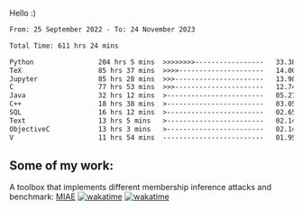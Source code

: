 Hello :)


<!--START_SECTION:waka-->

```txt
From: 25 September 2022 - To: 24 November 2023

Total Time: 611 hrs 24 mins

Python                204 hrs 5 mins  >>>>>>>>-----------------   33.38 %
TeX                   85 hrs 37 mins  >>>>---------------------   14.00 %
Jupyter               85 hrs 28 mins  >>>----------------------   13.98 %
C                     77 hrs 53 mins  >>>----------------------   12.74 %
Java                  32 hrs 12 mins  >------------------------   05.27 %
C++                   18 hrs 38 mins  >------------------------   03.05 %
SQL                   16 hrs 12 mins  >------------------------   02.65 %
Text                  13 hrs 5 mins   >------------------------   02.14 %
ObjectiveC            13 hrs 3 mins   >------------------------   02.14 %
V                     11 hrs 54 mins  -------------------------   01.95 %
```

<!--END_SECTION:waka-->

## Some of my work: 

A toolbox that implements different membership inference attacks and benchmark: [MIAE](https://github.com/RPI-DSPlab) [![wakatime](https://wakatime.com/badge/user/18ac89f5-baf8-49e6-a5ee-d9272435ce3a/project/3e6541fd-578f-4d9d-9080-f2a42b2d10e1.svg)](https://wakatime.com/badge/user/18ac89f5-baf8-49e6-a5ee-d9272435ce3a/project/3e6541fd-578f-4d9d-9080-f2a42b2d10e1) [![wakatime](https://wakatime.com/badge/user/18ac89f5-baf8-49e6-a5ee-d9272435ce3a/project/5d5826e9-c6d6-4d86-8b00-0d1608c5f167.svg)](https://wakatime.com/badge/user/18ac89f5-baf8-49e6-a5ee-d9272435ce3a/project/5d5826e9-c6d6-4d86-8b00-0d1608c5f167)
